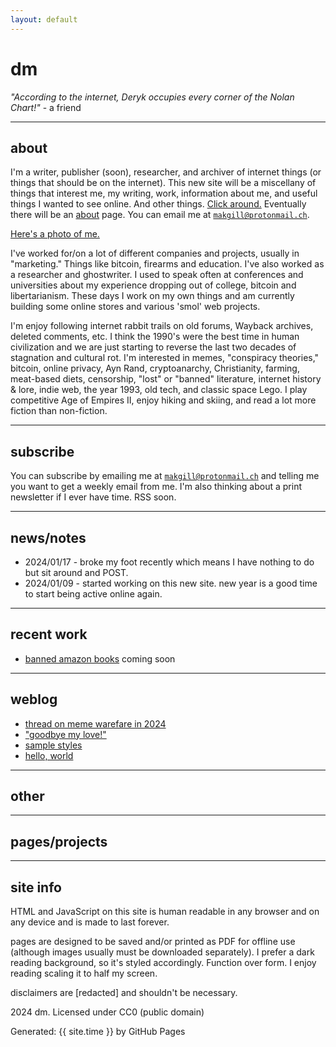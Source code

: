 ```yaml
---
layout: default
---
```


# dm

*"According to the internet, Deryk occupies every corner of the Nolan Chart!"* - a friend

---

## about

I'm a writer, publisher (soon), researcher, and archiver of internet things (or things that should be on the internet). This new site will be a miscellany of things that interest me, my writing, work, information about me, and useful things I wanted to see online. And other things. [Click around.](/storm) Eventually there will be an [about](/dd/about) page. You can email me at <code>makgill@protonmail.ch</code>.

[Here's a photo of me.](/)

I've worked for/on a lot of different companies and projects, usually in "marketing." Things like bitcoin, firearms and education. I've also worked as a researcher and ghostwriter. I used to speak often at conferences and universities about my experience dropping out of college, bitcoin and libertarianism. These days I work on my own things and am currently building some online stores and various 'smol' web projects.

I'm enjoy following internet rabbit trails on old forums, Wayback archives, deleted comments, etc. I think the 1990's were the best time in human civilization and we are just starting to reverse the last two decades of stagnation and cultural rot. I'm interested in memes, "conspiracy theories," bitcoin, online privacy, Ayn Rand, cryptoanarchy, Christianity, farming, meat-based diets, censorship, "lost" or "banned" literature, internet history & lore, indie web, the year 1993, old tech, and classic space Lego. I play competitive Age of Empires II, enjoy hiking and skiing, and read a lot more fiction than non-fiction.

---

## subscribe

You can subscribe by emailing me at <code>makgill@protonmail.ch</code> and telling me you want to get a weekly email from me. I'm also thinking about a print newsletter if I ever have time. RSS soon.

---

## news/notes

- 2024/01/17 - broke my foot recently which means I have nothing to do but sit around and POST.
- 2024/01/09 - started working on this new site. new year is a good time to start being active online again.

---

## recent work

- [banned amazon books](/dd/ab) coming soon

---

## weblog

- [thread on meme warefare in 2024](/dd/meme-warefare)
- ["goodbye my love!"](/dd/gb)
- [sample styles](/dd/sample)
- [hello, world](/dd/hello)

---

## other

---

## pages/projects

---

## site info

HTML and JavaScript on this site is human readable in any browser and on any device and is made to last forever.

pages are designed to be saved and/or printed as PDF for offline use (although images usually must be downloaded separately). I prefer a dark reading background, so it's styled accordingly. Function over form. I enjoy reading scaling it to half my screen.

disclaimers are [redacted] and shouldn't be necessary.

2024 dm. Licensed under CC0 (public domain)

<p>Generated: {{ site.time }} by GitHub Pages</p>

